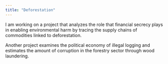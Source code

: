 ```yaml
---
title: "Deforestation"
---
```


I am working on a project that analyzes the role that financial secrecy plays in enabling environmental harm by tracing the supply chains of commodities linked to deforestation.

Another project examines the political economy of illegal logging and estimates the amount of corruption in the forestry sector through wood laundering.